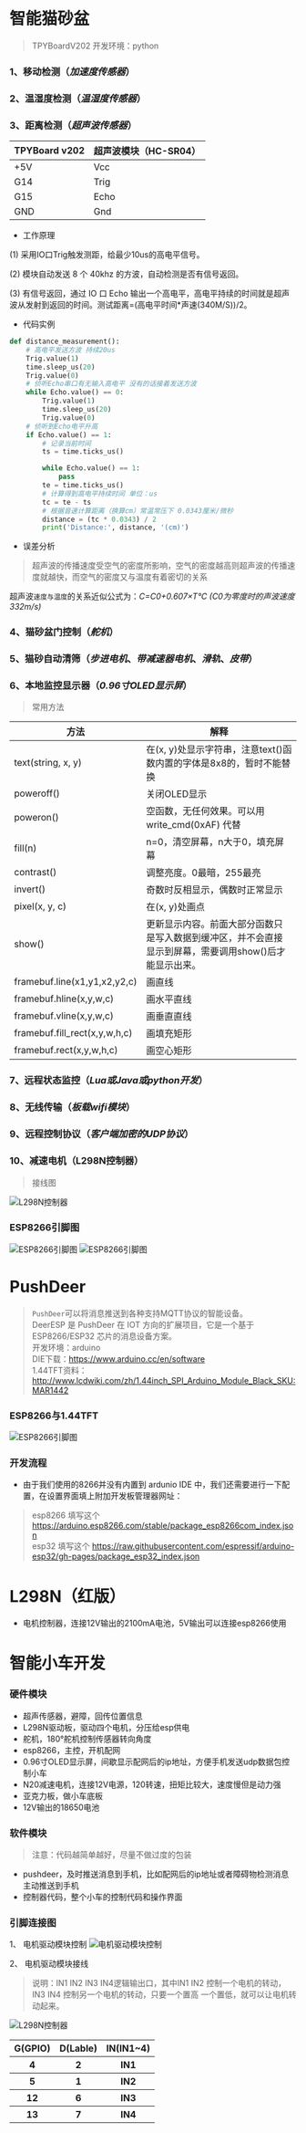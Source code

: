 # 智能猫砂盆

> TPYBoardV202
> 开发环境：python

### 1、移动检测（_加速度传感器_）

### 2、温湿度检测（_温湿度传感器_）

### 3、距离检测（_超声波传感器_）

|TPYBoard v202|超声波模块（HC-SR04）|
|-------------|-------------------|
|+5V |Vcc|
|G14| Trig|
|G15| Echo|
|GND|Gnd|

- 工作原理

(1) 采用IO口Trig触发测距，给最少10us的高电平信号。

(2) 模块自动发送 8 个 40khz 的方波，自动检测是否有信号返回。

(3) 有信号返回，通过 IO 口 Echo 输出一个高电平，高电平持续的时间就是超声波从发射到返回的时间。测试距离=(高电平时间*声速(340M/S))/2。

- 代码实例

```python
def distance_measurement():
    # 高电平发送方波 持续20us
    Trig.value(1)
    time.sleep_us(20)
    Trig.value(0)
    # 侦听Echo串口有无输入高电平 没有的话接着发送方波
    while Echo.value() == 0:
        Trig.value(1)
        time.sleep_us(20)
        Trig.value(0)
    # 侦听到Echo电平升高
    if Echo.value() == 1:
        # 记录当前时间
        ts = time.ticks_us()

        while Echo.value() == 1:
            pass
        te = time.ticks_us()
        # 计算得到高电平持续时间 单位：us
        tc = te - ts
        # 根据音速计算距离（换算cm）常温常压下 0.0343厘米/微秒
        distance = (tc * 0.0343) / 2
        print('Distance:', distance, '(cm)')
```

- 误差分析

> 超声波的传播速度受空气的密度所影响，空气的密度越高则超声波的传播速度就越快，而空气的密度又与温度有着密切的关系

超声波`速度与温度`的关系近似公式为：_C=C0+0.607×T℃ (C0为零度时的声波速度332m/s)_

### 4、猫砂盆门控制（_舵机_）

### 5、猫砂自动清筛（_步进电机_、_带减速器电机_、_滑轨_、_皮带_）

### 6、本地监控显示器（_0.96寸OLED显示屏_）

> 常用方法

|方法|解释|
|---|---|
|text(string, x, y)|在(x, y)处显示字符串，注意text()函数内置的字体是8x8的，暂时不能替换|
|poweroff()|关闭OLED显示|
|poweron()|空函数，无任何效果。可以用 write_cmd(0xAF) 代替|
|fill(n)|n=0，清空屏幕，n大于0，填充屏幕|
|contrast()|调整亮度。0最暗，255最亮|
|invert()|奇数时反相显示，偶数时正常显示|
|pixel(x, y, c)|在(x, y)处画点|
|show()|更新显示内容。前面大部分函数只是写入数据到缓冲区，并不会直接显示到屏幕，需要调用show()后才能显示出来。|
|framebuf.line(x1,y1,x2,y2,c)|画直线|
|framebuf.hline(x,y,w,c)|画水平直线|
|framebuf.vline(x,y,w,c)|画垂直直线|
|framebuf.fill_rect(x,y,w,h,c)|画填充矩形|
|framebuf.rect(x,y,w,h,c)|画空心矩形|

### 7、远程状态监控（_Lua或Java或python开发_）

### 8、无线传输（_板载wifi模块_）

### 9、远程控制协议（_客户端加密的UDP协议_）

### 10、减速电机（L298N控制器）

> 接线图

![L298N控制器](resource/20210508141229823.png)

### ESP8266引脚图

![ESP8266引脚图](resource/esp8266.png)
![ESP8266引脚图](resource/a74078c888a347c2b69f57c4caa0e482.jpg)

# PushDeer

> `PushDeer`可以将消息推送到各种支持MQTT协议的智能设备。  
> DeerESP 是 PushDeer 在 IOT 方向的扩展项目，它是一个基于 ESP8266/ESP32 芯片的消息设备方案。  
> 开发环境：arduino  
> DIE下载：https://www.arduino.cc/en/software  
> 1.44TFT资料：http://www.lcdwiki.com/zh/1.44inch_SPI_Arduino_Module_Black_SKU:MAR1442

### ESP8266与1.44TFT

![ESP8266引脚图](resource/esp8266+1.44.png)

### 开发流程

- 由于我们使用的8266并没有内置到 ardunio IDE 中，我们还需要进行一下配置，在设置界面填上附加开发板管理器网址：

> esp8266 填写这个 https://arduino.esp8266.com/stable/package_esp8266com_index.json  
> esp32 填写这个 https://raw.githubusercontent.com/espressif/arduino-esp32/gh-pages/package_esp32_index.json

# L298N（红版）

- 电机控制器，连接12V输出的2100mA电池，5V输出可以连接esp8266使用

# 智能小车开发

### 硬件模块

- 超声传感器，避障，回传位置信息
- L298N驱动板，驱动四个电机，分压给esp供电
- 舵机，180°舵机控制传感器转向角度
- esp8266，主控，开机配网
- 0.96寸OLED显示屏，间歇显示配网后的ip地址，方便手机发送udp数据包控制小车
- N20减速电机，连接12V电源，120转速，扭矩比较大，速度慢但是动力强
- 亚克力板，做小车底板
- 12V输出的18650电池

### 软件模块

> 注意：代码越简单越好，尽量不做过度的包装

- pushdeer，及时推送消息到手机，比如配网后的ip地址或者障碍物检测消息主动推送到手机
- 控制器代码，整个小车的控制代码和操作界面

### 引脚连接图

1、 电机驱动模块控制
![电机驱动模块控制](resource/1677140793041.jpg)

2、 电机驱动模块接线
> 说明：IN1 IN2 IN3 IN4逻辑输出口，其中IN1 IN2 控制一个电机的转动，IN3 IN4 控制另一个电机的转动，只要一个置高 一个置低，就可以让电机转动起来。

![L298N控制器](resource/20210508141229823.png)

<table>
    <tr>
        <th>G(GPIO)</th>
        <th>D(Lable)</th>
        <th>IN(IN1~4)</th>
    </tr>
    <tr>
        <th>4</th>
        <th>2</th>
        <th>IN1</th>
    </tr>
    <tr>
        <th>5</th>
        <th>1</th>
        <th>IN2</th>
    </tr>
    <tr>
        <th>12</th>
        <th>6</th>
        <th>IN3</th>
    </tr>
    <tr>
        <th>13</th>
        <th>7</th>
        <th>IN4</th>
    </tr>
</table>